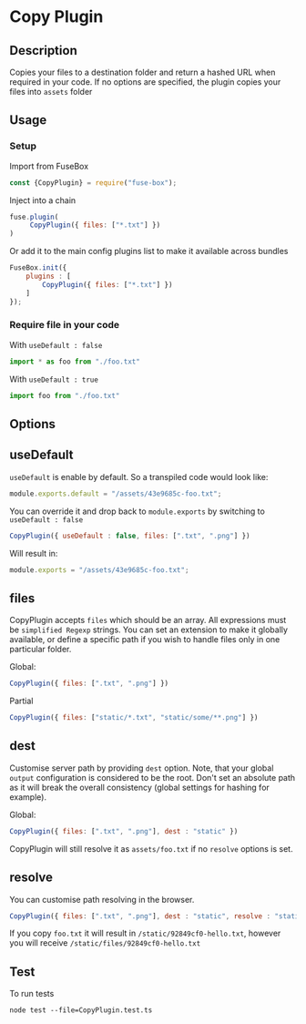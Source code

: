 # Copy Plugin

## Description
Copies your files to a destination folder and return a hashed URL when required in your code. If no options are specified, the plugin copies your files into `assets` folder

## Usage

### Setup
Import from FuseBox

```js
const {CopyPlugin} = require("fuse-box");
```

Inject into a chain

```js
fuse.plugin(
     CopyPlugin({ files: ["*.txt"] })
)
```

Or add it to the main config plugins list to make it available across bundles

```js
FuseBox.init({
    plugins : [
        CopyPlugin({ files: ["*.txt"] })
    ]
});
```

### Require file in your code
With `useDefault : false`

```js
import * as foo from "./foo.txt"
```

With `useDefault : true`

```js
import foo from "./foo.txt"
```

## Options

## useDefault

`useDefault` is enable by default. So a transpiled code would look like:

```js
module.exports.default = "/assets/43e9685c-foo.txt";
```

You can override it and drop back to `module.exports` by switching to `useDefault : false`

```js
CopyPlugin({ useDefault : false, files: [".txt", ".png"] })
```

Will result in:

```js
module.exports = "/assets/43e9685c-foo.txt";
```


## files

CopyPlugin accepts `files` which should be an array. All expressions must be `simplified Regexp` strings. 
You can set an extension to make it globally available, or define a specific path if you wish to handle files only in one particular folder.

Global:

```js
CopyPlugin({ files: [".txt", ".png"] })
```

Partial

```js
CopyPlugin({ files: ["static/*.txt", "static/some/**.png"] })
```

## dest

Customise server path by providing `dest` option. Note, that your global `output` configuration is considered to be the root.
Don't set an absolute path as it will break the overall consistency (global settings for hashing for example).

Global:

```js
CopyPlugin({ files: [".txt", ".png"], dest : "static" })
```

CopyPlugin will still resolve it as `assets/foo.txt` if  no `resolve` options is set.

## resolve

You can customise path resolving in the browser.
```js
CopyPlugin({ files: [".txt", ".png"], dest : "static", resolve : "static/files" })
```

If you copy `foo.txt` it will result in `/static/92849cf0-hello.txt`, however you will receive `/static/files/92849cf0-hello.txt`


## Test
To run tests
```
node test --file=CopyPlugin.test.ts
```



